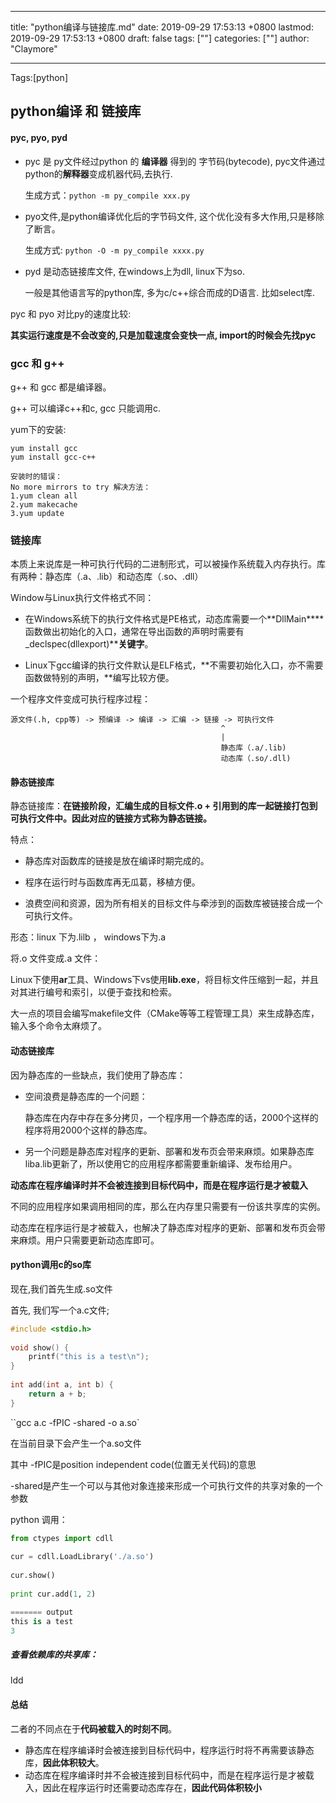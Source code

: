 
---
title: "python编译与链接库.md"
date: 2019-09-29 17:53:13 +0800
lastmod: 2019-09-29 17:53:13 +0800
draft: false
tags: [""]
categories: [""]
author: "Claymore"

---
Tags:[python]

## python编译 和 链接库



#### pyc, pyo, pyd

* pyc  是 py文件经过python 的 **编译器** 得到的 字节码(bytecode),  pyc文件通过python的**解释器**变成机器代码,去执行.

  生成方式：`python -m py_compile xxx.py`

* pyo文件,是python编译优化后的字节码文件, 这个优化没有多大作用,只是移除了断言。

  生成方式: `python -O -m py_compile xxxx.py `

* pyd 是动态链接库文件, 在windows上为dll,  linux下为so.  

  一般是其他语言写的python库, 多为c/c++综合而成的D语言. 比如select库.

pyc 和 pyo 对比py的速度比较:

**其实运行速度是不会改变的,只是加载速度会变快一点, import的时候会先找pyc**



### gcc 和 g++

g++ 和 gcc 都是编译器。

g++ 可以编译c++和c, gcc 只能调用c.

yum下的安装:

```
yum install gcc
yum install gcc-c++

安装时的错误：
No more mirrors to try 解决方法：
1.yum clean all
2.yum makecache
3.yum update
```



### 链接库

本质上来说库是一种可执行代码的二进制形式，可以被操作系统载入内存执行。库有两种：静态库（.a、.lib）和动态库（.so、.dll）

Window与Linux执行文件格式不同：

* 在Windows系统下的执行文件格式是PE格式，动态库需要一个**DllMain****函数做出初始化的入口，通常在导出函数的声明时需要有_declspec(dllexport)****关键字**。


* Linux下gcc编译的执行文件默认是ELF格式，**不需要初始化入口，亦不需要函数做特别的声明，**编写比较方便。

一个程序文件变成可执行程序过程：

```
源文件(.h, cpp等) -> 预编译 -> 编译 -> 汇编 -> 链接 -> 可执行文件
                                               ^
                                               |
                                               静态库（.a/.lib)
                                               动态库（.so/.dll)
```



#### 静态链接库

静态链接库：**在链接阶段，汇编生成的目标文件.o + 引用到的库一起链接打包到可执行文件中。因此对应的链接方式称为静态链接。**

特点：

* 静态库对函数库的链接是放在编译时期完成的。


* 程序在运行时与函数库再无瓜葛，移植方便。


* 浪费空间和资源，因为所有相关的目标文件与牵涉到的函数库被链接合成一个可执行文件。

形态：linux 下为.lilb ， windows下为.a

将.o 文件变成.a 文件：

Linux下使用**ar**工具、Windows下vs使用**lib.exe**，将目标文件压缩到一起，并且对其进行编号和索引，以便于查找和检索。

大一点的项目会编写makefile文件（CMake等等工程管理工具）来生成静态库，输入多个命令太麻烦了。





#### 动态链接库

因为静态库的一些缺点，我们使用了静态库：

* 空间浪费是静态库的一个问题：

  静态库在内存中存在多分拷贝，一个程序用一个静态库的话，2000个这样的程序将用2000个这样的静态库。

* 另一个问题是静态库对程序的更新、部署和发布页会带来麻烦。如果静态库liba.lib更新了，所以使用它的应用程序都需要重新编译、发布给用户。



**动态库在程序编译时并不会被连接到目标代码中，而是在程序运行是才被载入**

不同的应用程序如果调用相同的库，那么在内存里只需要有一份该共享库的实例。

动态库在程序运行是才被载入，也解决了静态库对程序的更新、部署和发布页会带来麻烦。用户只需要更新动态库即可。





#### python调用c的so库

现在,我们首先生成.so文件

首先, 我们写一个a.c文件;

```c
#include <stdio.h>
 
void show() {
    printf("this is a test\n");
}
 
int add(int a, int b) {
    return a + b;
}
```



``gcc a.c -fPIC -shared -o a.so`

 在当前目录下会产生一个a.so文件

其中 -fPIC是position independent code(位置无关代码)的意思

-shared是产生一个可以与其他对象连接来形成一个可执行文件的共享对象的一个参数

python 调用：

```python
from ctypes import cdll
 
cur = cdll.LoadLibrary('./a.so')
 
cur.show()
 
print cur.add(1, 2)

======= output
this is a test
3
```





##### 查看依赖库的共享库：

ldd



#### 总结

二者的不同点在于**代码被载入的时刻不同**。

* 静态库在程序编译时会被连接到目标代码中，程序运行时将不再需要该静态库，**因此体积较大**。
* 动态库在程序编译时并不会被连接到目标代码中，而是在程序运行是才被载入，因此在程序运行时还需要动态库存在，**因此代码体积较小**

